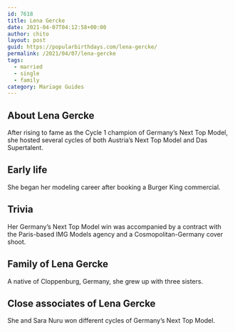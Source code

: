```yaml
---
id: 7618
title: Lena Gercke
date: 2021-04-07T04:12:58+00:00
author: chito
layout: post
guid: https://popularbirthdays.com/lena-gercke/
permalink: /2021/04/07/lena-gercke  
tags:
  - married
  - single
  - family
category: Mariage Guides
---
```

<!--Content-->


          
          
## About Lena Gercke



  After rising to fame as the Cycle 1 champion of Germany&#8217;s Next Top Model, she hosted several cycles of both Austria&#8217;s Next Top Model and Das Supertalent.

                
                
## Early life



  She began her modeling career after booking a Burger King commercial.

                
                
## Trivia



  Her Germany&#8217;s Next Top Model win was accompanied by a contract with the Paris-based IMG Models agency and a Cosmopolitan-Germany cover shoot.

                
                
## Family of Lena Gercke



  A native of Cloppenburg, Germany, she grew up with three sisters.

                
                
## Close associates of Lena Gercke



  She and Sara Nuru won different cycles of Germany&#8217;s Next Top Model.

          
          